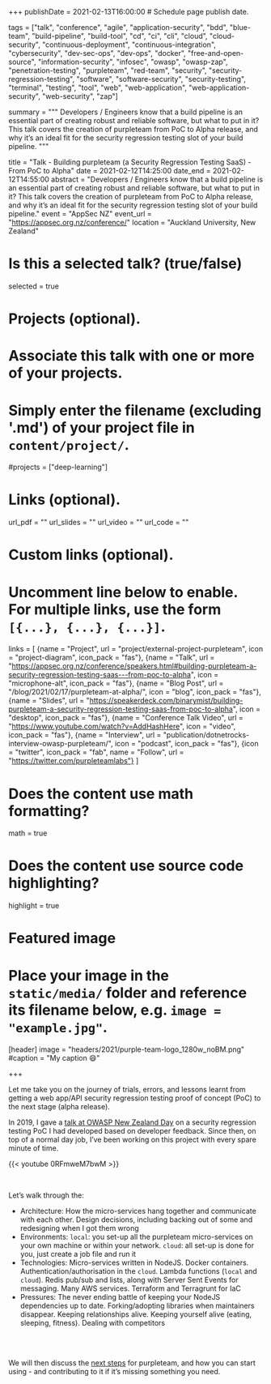 +++
publishDate = 2021-02-13T16:00:00  # Schedule page publish date.

tags = ["talk", "conference", "agile", "application-security", "bdd", "blue-team", "build-pipeline", "build-tool", "cd", "ci", "cli", "cloud", "cloud-security", "continuous-deployment", "continuous-integration", "cybersecurity", "dev-sec-ops", "dev-ops", "docker", "free-and-open-source", "information-security", "infosec", "owasp", "owasp-zap", "penetration-testing", "purpleteam", "red-team", "security", "security-regression-testing", "software", "software-security", "security-testing", "terminal", "testing", "tool", "web", "web-application", "web-application-security", "web-security", "zap"]

summary = """
Developers / Engineers know that a build pipeline is an essential part of creating robust and reliable software, but what to put in it? This talk covers the creation of purpleteam from PoC to Alpha release, and why it’s an ideal fit for the security regression testing slot of your build pipeline.
"""

title = "Talk - Building purpleteam (a Security Regression Testing SaaS) - From PoC to Alpha"
date = 2021-02-12T14:25:00
date_end = 2021-02-12T14:55:00
abstract = "Developers / Engineers know that a build pipeline is an essential part of creating robust and reliable software, but what to put in it? This talk covers the creation of purpleteam from PoC to Alpha release, and why it’s an ideal fit for the security regression testing slot of your build pipeline."
event = "AppSec NZ"
event_url = "https://appsec.org.nz/conference/"
location = "Auckland University, New Zealand"

# Is this a selected talk? (true/false)
selected = true

# Projects (optional).
#   Associate this talk with one or more of your projects.
#   Simply enter the filename (excluding '.md') of your project file in `content/project/`.
#projects = ["deep-learning"]

# Links (optional).
url_pdf = ""
url_slides = ""
url_video = ""
url_code = ""

# Custom links (optional).
#   Uncomment line below to enable. For multiple links, use the form `[{...}, {...}, {...}]`.
links = [
  {name = "Project", url = "project/external-project-purpleteam", icon = "project-diagram", icon_pack = "fas"},
  {name = "Talk", url = "https://appsec.org.nz/conference/speakers.html#building-purpleteam-a-security-regression-testing-saas---from-poc-to-alpha", icon = "microphone-alt", icon_pack = "fas"},
  {name = "Blog Post", url = "/blog/2021/02/17/purpleteam-at-alpha/", icon = "blog", icon_pack = "fas"},
  {name = "Slides", url = "https://speakerdeck.com/binarymist/building-purpleteam-a-security-regression-testing-saas-from-poc-to-alpha", icon = "desktop", icon_pack = "fas"},
  {name = "Conference Talk Video", url = "https://www.youtube.com/watch?v=AddHashHere", icon = "video", icon_pack = "fas"},
  {name = "Interview", url = "publication/dotnetrocks-interview-owasp-purpleteam/", icon = "podcast", icon_pack = "fas"},
  {icon = "twitter", icon_pack = "fab", name = "Follow", url = "https://twitter.com/purpleteamlabs"}
]

# Does the content use math formatting?
math = true

# Does the content use source code highlighting?
highlight = true

# Featured image
# Place your image in the `static/media/` folder and reference its filename below, e.g. `image = "example.jpg"`.
[header]
image = "headers/2021/purple-team-logo_1280w_noBM.png"
#caption = "My caption :smile:"

+++

Let me take you on the journey of trials, errors, and lessons learnt from getting a web app/API security regression testing proof of concept (PoC) to the next stage (alpha release).

In 2019, I gave a [talk at OWASP New Zealand Day](/talk/owaspnzday-2019-talk-security-regression-testing-on-owasp-zap-node-api) on a security regression testing PoC I had developed based on developer feedback. Since then, on top of a normal day job, I’ve been working on this project with every spare minute of time.

{{< youtube 0RFmweM7bwM >}}

<br>

Let’s walk through the:

* Architecture: How the micro-services hang together and communicate with each other. Design decisions, including backing out of some and redesigning when I got them wrong
* Environments: `local`: you set-up all the purpleteam micro-services on your own machine or within your network. `cloud`: all set-up is done for you, just create a job file and run it
* Technologies: Micro-services written in NodeJS. Docker containers. Authentication/authorisation in the `cloud`. Lambda functions (`local` and `cloud`). Redis pub/sub and lists, along with Server Sent Events for messaging. Many AWS services. Terraform and Terragrunt for IaC
* Pressures: The never ending battle of keeping your NodeJS dependencies up to date. Forking/adopting libraries when maintainers disappear. Keeping relationships alive. Keeping yourself alive (eating, sleeping, fitness). Dealing with competitors

<br>

<script async class="speakerdeck-embed" data-id="1784d6fdfc3d4fab8ec5a67156387bf3" data-ratio="1.37081659973226" src="//speakerdeck.com/assets/embed.js"></script>

<br>

We will then discuss the [next steps](/blog/2021/02/17/purpleteam-at-alpha/#next-steps) for purpleteam, and how you can start using - and contributing to it if it’s missing something you need.

<br>
